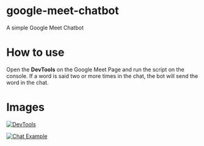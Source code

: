 # google-meet-chatbot
A simple Google Meet Chatbot

# How to use
Open the **DevTools** on the Google Meet Page and run the script on the console.
If a word is said two or more times in the chat, the bot will send the word in the chat.
# Images
[![DevTools](https://i.imgur.com/OKCADpH.png "DevTools")](https://i.imgur.com/OKCADpH.png "DevTools")

[![Chat Example](https://i.imgur.com/qjmme0R.png "Chat Example")](https://i.imgur.com/qjmme0R.png "Chat Example")
